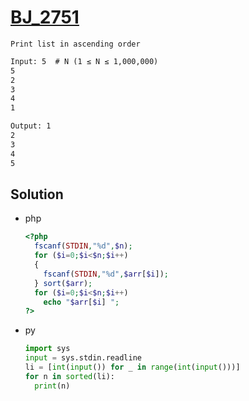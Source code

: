 # [BJ_2751](https://acmicpc.net/problem/2751)

```en
Print list in ascending order
```

```txt
Input: 5  # N (1 ≤ N ≤ 1,000,000)
5
2
3
4
1

Output: 1
2
3
4
5
```

## Solution

* php

  ```php
  <?php
    fscanf(STDIN,"%d",$n);
    for ($i=0;$i<$n;$i++)
    {
      fscanf(STDIN,"%d",$arr[$i]);
    } sort($arr);
    for ($i=0;$i<$n;$i++)
      echo "$arr[$i] ";
  ?>
  ```

* py

  ```py
  import sys
  input = sys.stdin.readline
  li = [int(input()) for _ in range(int(input()))]
  for n in sorted(li):
    print(n)
  ```
